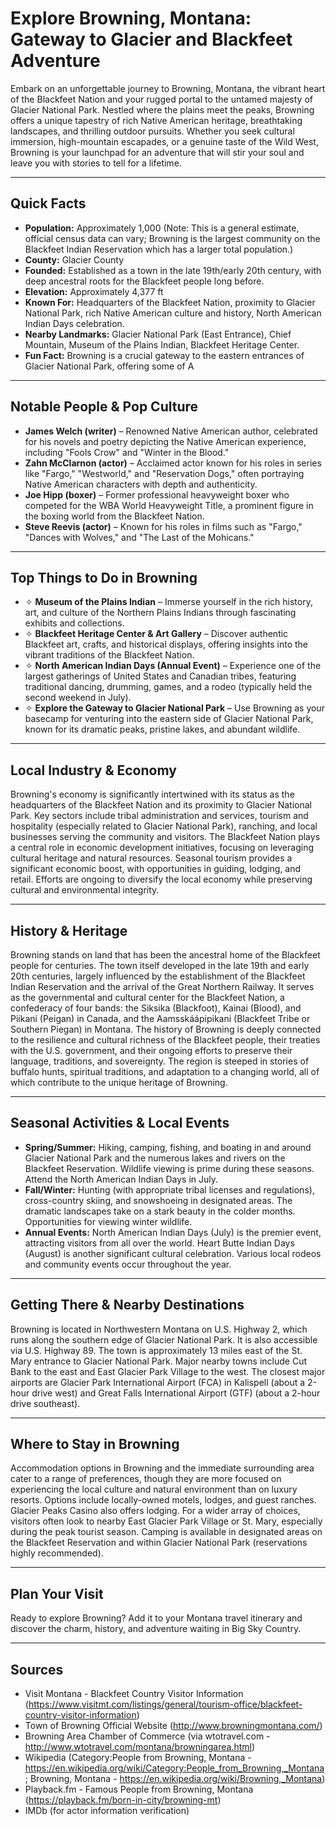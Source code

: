 # Explore Browning, Montana: Gateway to Glacier and Blackfeet Adventure

Embark on an unforgettable journey to Browning, Montana, the vibrant heart of the Blackfeet Nation and your rugged portal to the untamed majesty of Glacier National Park. Nestled where the plains meet the peaks, Browning offers a unique tapestry of rich Native American heritage, breathtaking landscapes, and thrilling outdoor pursuits. Whether you seek cultural immersion, high-mountain escapades, or a genuine taste of the Wild West, Browning is your launchpad for an adventure that will stir your soul and leave you with stories to tell for a lifetime.

---

## Quick Facts

- **Population:** Approximately 1,000 (Note: This is a general estimate, official census data can vary; Browning is the largest community on the Blackfeet Indian Reservation which has a larger total population.)
- **County:** Glacier County
- **Founded:** Established as a town in the late 19th/early 20th century, with deep ancestral roots for the Blackfeet people long before.
- **Elevation:** Approximately 4,377 ft
- **Known For:** Headquarters of the Blackfeet Nation, proximity to Glacier National Park, rich Native American culture and history, North American Indian Days celebration.
- **Nearby Landmarks:** Glacier National Park (East Entrance), Chief Mountain, Museum of the Plains Indian, Blackfeet Heritage Center.
- **Fun Fact:** Browning is a crucial gateway to the eastern entrances of Glacier National Park, offering some of A

---

## Notable People & Pop Culture

- **James Welch (writer)** – Renowned Native American author, celebrated for his novels and poetry depicting the Native American experience, including "Fools Crow" and "Winter in the Blood."
- **Zahn McClarnon (actor)** – Acclaimed actor known for his roles in series like "Fargo," "Westworld," and "Reservation Dogs," often portraying Native American characters with depth and authenticity.
- **Joe Hipp (boxer)** – Former professional heavyweight boxer who competed for the WBA World Heavyweight Title, a prominent figure in the boxing world from the Blackfeet Nation.
- **Steve Reevis (actor)** – Known for his roles in films such as "Fargo," "Dances with Wolves," and "The Last of the Mohicans."

---

## Top Things to Do in Browning

- ✧ **Museum of the Plains Indian** – Immerse yourself in the rich history, art, and culture of the Northern Plains Indians through fascinating exhibits and collections.
- ✧ **Blackfeet Heritage Center & Art Gallery** – Discover authentic Blackfeet art, crafts, and historical displays, offering insights into the vibrant traditions of the Blackfeet Nation.
- ✧ **North American Indian Days (Annual Event)** – Experience one of the largest gatherings of United States and Canadian tribes, featuring traditional dancing, drumming, games, and a rodeo (typically held the second weekend in July).
- ✧ **Explore the Gateway to Glacier National Park** – Use Browning as your basecamp for venturing into the eastern side of Glacier National Park, known for its dramatic peaks, pristine lakes, and abundant wildlife.

---

## Local Industry & Economy

Browning's economy is significantly intertwined with its status as the headquarters of the Blackfeet Nation and its proximity to Glacier National Park. Key sectors include tribal administration and services, tourism and hospitality (especially related to Glacier National Park), ranching, and local businesses serving the community and visitors. The Blackfeet Nation plays a central role in economic development initiatives, focusing on leveraging cultural heritage and natural resources. Seasonal tourism provides a significant economic boost, with opportunities in guiding, lodging, and retail. Efforts are ongoing to diversify the local economy while preserving cultural and environmental integrity.

---

## History & Heritage

Browning stands on land that has been the ancestral home of the Blackfeet people for centuries. The town itself developed in the late 19th and early 20th centuries, largely influenced by the establishment of the Blackfeet Indian Reservation and the arrival of the Great Northern Railway. It serves as the governmental and cultural center for the Blackfeet Nation, a confederacy of four bands: the Siksika (Blackfoot), Kainai (Blood), and Piikani (Peigan) in Canada, and the Aamsskáápipikani (Blackfeet Tribe or Southern Piegan) in Montana. The history of Browning is deeply connected to the resilience and cultural richness of the Blackfeet people, their treaties with the U.S. government, and their ongoing efforts to preserve their language, traditions, and sovereignty. The region is steeped in stories of buffalo hunts, spiritual traditions, and adaptation to a changing world, all of which contribute to the unique heritage of Browning.

---

## Seasonal Activities & Local Events

- **Spring/Summer:** Hiking, camping, fishing, and boating in and around Glacier National Park and the numerous lakes and rivers on the Blackfeet Reservation. Wildlife viewing is prime during these seasons. Attend the North American Indian Days in July.
- **Fall/Winter:** Hunting (with appropriate tribal licenses and regulations), cross-country skiing, and snowshoeing in designated areas. The dramatic landscapes take on a stark beauty in the colder months. Opportunities for viewing winter wildlife.
- **Annual Events:** North American Indian Days (July) is the premier event, attracting visitors from all over the world. Heart Butte Indian Days (August) is another significant cultural celebration. Various local rodeos and community events occur throughout the year.

---

## Getting There & Nearby Destinations

Browning is located in Northwestern Montana on U.S. Highway 2, which runs along the southern edge of Glacier National Park. It is also accessible via U.S. Highway 89. The town is approximately 13 miles east of the St. Mary entrance to Glacier National Park. Major nearby towns include Cut Bank to the east and East Glacier Park Village to the west. The closest major airports are Glacier Park International Airport (FCA) in Kalispell (about a 2-hour drive west) and Great Falls International Airport (GTF) (about a 2-hour drive southeast).

---

## Where to Stay in Browning

Accommodation options in Browning and the immediate surrounding area cater to a range of preferences, though they are more focused on experiencing the local culture and natural environment than on luxury resorts. Options include locally-owned motels, lodges, and guest ranches. Glacier Peaks Casino also offers lodging. For a wider array of choices, visitors often look to nearby East Glacier Park Village or St. Mary, especially during the peak tourist season. Camping is available in designated areas on the Blackfeet Reservation and within Glacier National Park (reservations highly recommended).

---

## Plan Your Visit

Ready to explore Browning? Add it to your Montana travel itinerary and discover the charm, history, and adventure waiting in Big Sky Country.

---

## Sources

- Visit Montana - Blackfeet Country Visitor Information (https://www.visitmt.com/listings/general/tourism-office/blackfeet-country-visitor-information)
- Town of Browning Official Website (http://www.browningmontana.com/)
- Browning Area Chamber of Commerce (via wtotravel.com - http://www.wtotravel.com/montana/browningarea.html)
- Wikipedia (Category:People from Browning, Montana - https://en.wikipedia.org/wiki/Category:People_from_Browning,_Montana; Browning, Montana - https://en.wikipedia.org/wiki/Browning,_Montana)
- Playback.fm - Famous People from Browning, Montana (https://playback.fm/born-in-city/browning-mt)
- IMDb (for actor information verification)
